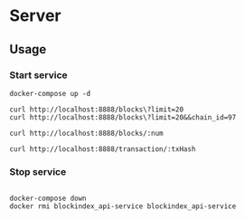 # Server
## Usage


### Start service

```docker
docker-compose up -d
```

```curl
curl http://localhost:8888/blocks\?limit=20
curl http://localhost:8888/blocks\?limit=20&&chain_id=97

curl http://localhost:8888/blocks/:num

curl http://localhost:8888/transaction/:txHash
```

### Stop service

```docker

docker-compose down
docker rmi blockindex_api-service blockindex_api-service

```
